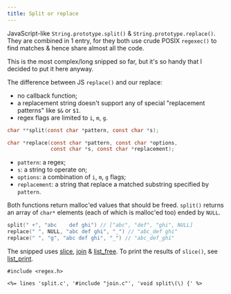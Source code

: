 ```yaml
---
title: Split or replace
---
```


JavaScript-like `String.prototype.split()` &
`String.prototype.replace()`. They are combined in 1 entry, for they
both use crude POSIX `regexec()` to find matches & hence share almost
all the code.

This is the most complex/long snipped so far, but it's so handy that I
decided to put it here anyway.

The difference between JS `replace()` and our replace:

* no callback function;
* a replacement string doesn't support any of special "replacement
  patterns" like `$&` or `$1`.
* regex flags are limited to `i`, `m`, `g`.


```c
char **split(const char *pattern, const char *s);

char *replace(const char *pattern, const char *options,
              const char *s, const char *replacement);
```

* `pattern`: a regex;
* `s`: a string to operate on;
* `options`: a combination of `i`, `m`, `g` flags;
* `replacement`: a string that replace a matched substring specified by
  `pattern`.

Both functions return malloc'ed values that should be freed. `split()`
returns an array of `char*` elements (each of which is malloc'ed too)
ended by `NULL`.

```c
split(" +", "abc    def ghi") // ["abc", "def", "ghi", NULL]
replace(" ", NULL, "abc def ghi", "_") // "abc_def ghi"
replace(" ", "g", "abc def ghi", "_") // "abc_def_ghi"
```

The snipped uses [slice](#slice), [join](#join) &
[list_free](#str_vector_utils). To print the results of `slice()`, see
[list_print](#str_vector_utils).

~~~
#include <regex.h>

<%= lines 'split.c', '#include "join.c"', 'void split\(\) {' %>
~~~
